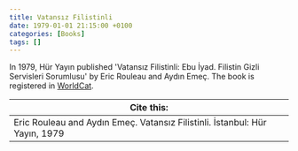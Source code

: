 ```yaml
---
title: Vatansız Filistinli
date: 1979-01-01 21:15:00 +0100
categories: [Books]
tags: []
---
```


In 1979, Hür Yayın published 'Vatansız Filistinli: Ebu İyad. Filistin Gizli Servisleri Sorumlusu' by Eric Rouleau and Aydın Emeç. The book is registered in [WorldCat](https://search.worldcat.org/title/71831822).


| Cite this:   |
|--------|
| Eric Rouleau and Aydın Emeç. Vatansız Filistinli. İstanbul: Hür Yayın, 1979

 